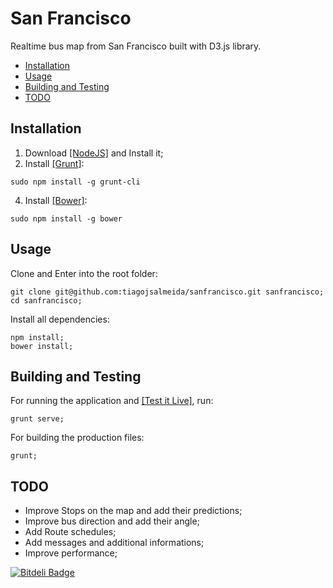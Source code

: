 San Francisco
============

Realtime bus map from San Francisco built with D3.js library.


* [Installation](#installation)
* [Usage](#usage)
* [Building and Testing](#building-and-testing)
* [TODO](#todo)

## Installation

1. Download [[NodeJS]](http://nodejs.org) and Install it;
3. Install [[Grunt]](http://gruntjs.com):
```
sudo npm install -g grunt-cli
```
4. Install [[Bower]](http://bower.io):
```
sudo npm install -g bower
```

## Usage

Clone and Enter into the root folder:
```
git clone git@github.com:tiagojsalmeida/sanfrancisco.git sanfrancisco;
cd sanfrancisco;
```

Install all dependencies:
```
npm install;
bower install;
```

## Building and Testing

For running the application and [[Test it Live]](http://localhost:9000/), run:
```
grunt serve;
```

For building the production files:
```
grunt;
```

## TODO
* Improve Stops on the map and add their predictions;
* Improve bus direction and add their angle;
* Add Route schedules;
* Add messages and additional informations;
* Improve performance;

[![Bitdeli Badge](https://d2weczhvl823v0.cloudfront.net/tiagojsalmeida/sanfrancisco/trend.png)](https://bitdeli.com/free "Bitdeli Badge")

